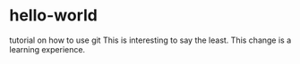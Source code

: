 # hello-world
tutorial on how to use git
This is interesting to say the least.
This change is a learning experience.
